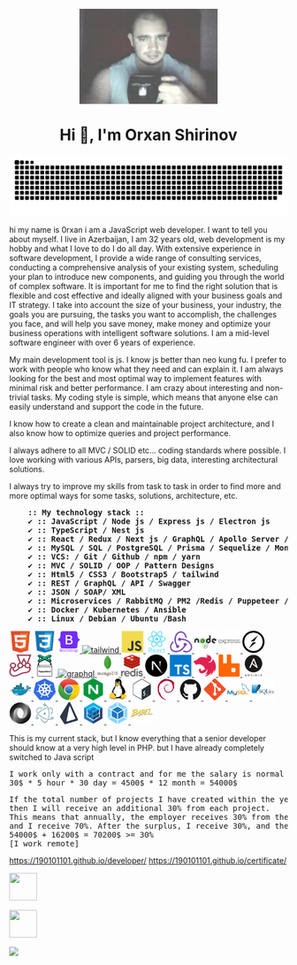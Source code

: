 <p align='center'><img align="center" width='250' height='172' src="https://github.com/190101101/190101101/raw/main/me.JPG" alt="Orxan" /></p>
<h1 align="center">Hi 👋, I'm Orxan Shirinov</h1>

![GitHub Snake](https://raw.githubusercontent.com/OfficialCodeVoyage/OfficialCodeVoyage/a5001dd7874605dfa322c27011eaeeb1c04b45c2/github-snake-dark.svg)

<p>
  hi my name is 0rxan i am a JavaScript web developer. I want to tell you about
  myself. I live in Azerbaijan, I am 32 years old, web development is my hobby
  and what I love to do I do all day. With extensive experience in software
  development, I provide a wide range of consulting services, conducting a
  comprehensive analysis of your existing system, scheduling your plan to
  introduce new components, and guiding you through the world of complex
  software. It is important for me to find the right solution that is flexible
  and cost effective and ideally aligned with your business goals and IT
  strategy. I take into account the size of your business, your industry, the
  goals you are pursuing, the tasks you want to accomplish, the challenges you
  face, and will help you save money, make money and optimize your business
  operations with intelligent software solutions. I am a mid-level software
  engineer with over 6 years of experience.
</p>
<p>
  My main development tool is js. I know js better than neo kung fu. I prefer to
  work with people who know what they need and can explain it. I am always
  looking for the best and most optimal way to implement features with minimal
  risk and better performance. I am crazy about interesting and non-trivial
  tasks. My coding style is simple, which means that anyone else can easily
  understand and support the code in the future.
</p>
<p>
  I know how to create a clean and maintainable project architecture, and I also
  know how to optimize queries and project performance.
</p>
<p>
  I always adhere to all MVC / SOLID etc... coding standards where possible. I
  love working with various APIs, parsers, big data, interesting architectural
  solutions.
</p>
<p>
  I always try to improve my skills from task to task in order to find more and
  more optimal ways for some tasks, solutions, architecture, etc.
</p>
<pre>
    <b>:: My technology stack ::</b>
    <b>✔ :: JavaScript / Node js / Express js / Electron js</b>
    <b>✔ :: TypeScript / Nest js  </b>
    <b>✔ :: React / Redux / Next js / GraphQL / Apollo Server / React Native</b>
    <b>✔ :: MySQL / SQL / PostgreSQL / Prisma / Sequelize / MongoDb / Mongoose / Firebase</b>
    <b>✔ :: VCS: / Git / Github / npm / yarn</b>
    <b>✔ :: MVC / SOLID / OOP / Pattern Designs</b>
    <b>✔ :: Html5 / CSS3 / Bootstrap5 / tailwind</b>
    <b>✔ :: REST / GraphQL / API / Swagger</b>
    <b>✔ :: JSON / SOAP/ XML</b>
    <b>✔ :: Microservices / RabbitMQ / PM2 /Redis / Puppeteer / Socket.io</b>
    <b>✔ :: Docker / Kubernetes / Ansible</b>
    <b>✔ :: Linux / Debian / Ubuntu /Bash</b>
</pre>

<p align="left">
  <a rel="noreferrer">
    <img
      src="https://github.com/devicons/devicon/blob/master/icons/html5/html5-original.svg"
      alt="html5"
      width="40"
      height="40"
    />
  </a>
  <a rel="noreferrer">
    <img
      src="https://github.com/devicons/devicon/blob/master/icons/css3/css3-original.svg"
      alt="css3"
      width="40"
      height="40"
    />
  </a>
  <a href="https://getbootstrap.com" target="_blank" rel="noreferrer">
    <img
      src="https://raw.githubusercontent.com/devicons/devicon/master/icons/bootstrap/bootstrap-plain-wordmark.svg"
      alt="bootstrap"
      width="40"
      height="40"
    />
  </a>
  <a href="https://tailwindcss.com/" target="_blank" rel="noreferrer">
    <img
      src="https://www.vectorlogo.zone/logos/tailwindcss/tailwindcss-icon.svg"
      alt="tailwind"
      width="40"
      height="40"
    />
  </a>
  <a
    href="https://developer.mozilla.org/en-US/docs/Web/JavaScript"
    target="_blank"
    rel="noreferrer"
  >
    <img
      src="https://raw.githubusercontent.com/devicons/devicon/master/icons/javascript/javascript-original.svg"
      alt="javascript"
      width="40"
      height="40"
    />
  </a>
  <a href="https://react.dev" target="_blank" rel="noreferrer">
    <img
      src="https://github.com/devicons/devicon/blob/master/icons/react/react-original-wordmark.svg"
      alt="react"
      width="40"
      height="40"
    />
  </a>
  <a href="https://redux.js.org" target="_blank" rel="noreferrer">
    <img
      src="https://raw.githubusercontent.com/devicons/devicon/master/icons/redux/redux-original.svg"
      alt="redux"
      width="40"
      height="40"
    />
  </a>
  <a href="https://nodejs.org" target="_blank" rel="noreferrer">
    <img
      src="https://raw.githubusercontent.com/devicons/devicon/master/icons/nodejs/nodejs-original-wordmark.svg"
      alt="nodejs"
      width="40"
      height="40"
    />
  </a>
  <a href="https://expressjs.com" target="_blank" rel="noreferrer">
    <img
      src="https://raw.githubusercontent.com/devicons/devicon/master/icons/express/express-original-wordmark.svg"
      alt="express"
      width="40"
      height="40"
    />
  </a>

  <a href="https://socket.io/" target="_blank" rel="noreferrer">
    <img
      src="https://github.com/devicons/devicon/blob/master/icons/socketio/socketio-original.svg"
      alt="socket.io"
      width="40"
      height="40"
    />
  </a>
	
  <a href="https://jestjs.io/ru/" target="_blank" rel="noreferrer">
    <img
      src="https://github.com/devicons/devicon/blob/master/icons/jest/jest-plain.svg"
      alt="jestjs.io"
      width="40"
      height="40"
    />
  </a>
  <a href="https://pptr.dev/" target="_blank" rel="noreferrer">
    <img
      src="https://github.com/devicons/devicon/blob/master/icons/puppeteer/puppeteer-original.svg"
      alt="puppeteer"
      width="40"
      height="40"
    />
  </a>
  <a href="https://graphql.org" target="_blank" rel="noreferrer">
    <img
      src="https://www.vectorlogo.zone/logos/graphql/graphql-icon.svg"
      alt="graphql"
      width="40"
      height="40"
    />
  </a>
  <a href="https://www.mongodb.com/" target="_blank" rel="noreferrer">
    <img
      src="https://raw.githubusercontent.com/devicons/devicon/master/icons/mongodb/mongodb-original-wordmark.svg"
      alt="mongodb"
      width="40"
      height="40"
    />
  </a>
  <a href="https://redis.io/" target="_blank" rel="noreferrer">
    <img
      src="https://github.com/devicons/devicon/blob/master/icons/redis/redis-original-wordmark.svg"
      alt="redis"
      width="40"
      height="40"
    />
  </a>
  <a href="https://nextjs.org/" target="_blank" rel="noreferrer">
    <img
      src="https://github.com/devicons/devicon/blob/master/icons/nextjs/nextjs-original.svg"
      alt="nextjs"
      width="40"
      height="40"
    />
  </a>
  <a href="https://www.typescriptlang.org/" target="_blank" rel="noreferrer">
    <img
      src="https://raw.githubusercontent.com/devicons/devicon/master/icons/typescript/typescript-original.svg"
      alt="typescript"
      width="40"
      height="40"
    />
  </a>
  <a href="https://nestjs.com/" target="_blank" rel="noreferrer">
    <img
      src="https://github.com/devicons/devicon/blob/master/icons/nestjs/nestjs-original.svg"
      alt="nestjs"
      width="40"
      height="40"
    />
  </a>
  <a href="https://rabbitmq.com/" target="_blank" rel="noreferrer">
    <img
      src="https://github.com/devicons/devicon/blob/master/icons/rabbitmq/rabbitmq-original.svg"
      alt="rabbitmq"
      width="40"
      height="40"
    />
  </a>
  <a href="https://www.ansible.com/" target="_blank" rel="noreferrer">
    <img
      src="https://github.com/devicons/devicon/blob/master/icons/ansible/ansible-original-wordmark.svg"
      alt="ansible"
      width="40"
      height="40"
    />
  </a>
  <a href="https://www.docker.com/" target="_blank" rel="noreferrer">
    <img
      src="https://github.com/devicons/devicon/blob/master/icons/docker/docker-original.svg"
      alt="docker"
      width="40"
      height="40"
    />
  </a>
  <a href="https://kubernetes.io/" target="_blank" rel="noreferrer">
    <img
      src="https://github.com/devicons/devicon/blob/master/icons/kubernetes/kubernetes-original.svg"
      alt="kubernetes"
      width="40"
      height="40"
    />
  </a>
  <a href="https://www.google.com/chrome/" target="_blank" rel="noreferrer">
    <img
      src="https://github.com/devicons/devicon/blob/master/icons/chrome/chrome-original.svg"
      alt="linux"
      width="40"
      height="40"
    />
  </a>
  <a href="https://nginx.org/en/" target="_blank" rel="noreferrer">
    <img
      src="https://github.com/devicons/devicon/blob/master/icons/nginx/nginx-original.svg"
      alt="linux"
      width="40"
      height="40"
    />
  </a>
  <a href="https://www.linux.org/" target="_blank" rel="noreferrer">
    <img
      src="https://github.com/devicons/devicon/blob/master/icons/linux/linux-original.svg"
      alt="linux"
      width="40"
      height="40"
    />
  </a>
  <a href="https://www.gnu.org/software/bash/" target="_blank" rel="noreferrer">
    <img
      src="https://github.com/devicons/devicon/blob/master/icons/bash/bash-original.svg"
      alt="bash"
      width="40"
      height="40"
    />
  </a>
  <a href="https://www.debian.org/" target="_blank" rel="noreferrer">
    <img
      src="https://github.com/devicons/devicon/blob/master/icons/debian/debian-plain.svg"
      alt="debian"
      width="40"
      height="40"
    />
  </a>
  <a href="https://www.github.com/" target="_blank" rel="noreferrer">
    <img
      src="https://github.com/devicons/devicon/blob/master/icons/github/github-original.svg"
      alt="github"
      width="40"
      height="40"
    />
  </a>
  <a href="https://git-scm.com/" target="_blank" rel="noreferrer">
    <img
      src="https://github.com/devicons/devicon/blob/master/icons/git/git-plain.svg"
      alt="git"
      width="40"
      height="40"
    />
  </a>
  <a href="https://www.mysql.com/" target="_blank" rel="noreferrer">
    <img
      src="https://github.com/devicons/devicon/blob/master/icons/mysql/mysql-original-wordmark.svg"
      alt="mysql"
      width="40"
      height="40"
    />
  </a>
  <a href="https://www.sqlite.org/index.html" target="_blank" rel="noreferrer">
    <img
      src="https://github.com/devicons/devicon/blob/master/icons/sqlite/sqlite-original-wordmark.svg"
      alt="sqlite"
      width="40"
      height="40"
    />
  </a>
  <a href="https://www.json.org/" target="_blank" rel="noreferrer">
    <img
      src="https://github.com/devicons/devicon/blob/master/icons/json/json-original.svg"
      alt="json"
      width="40"
      height="40"
    />
  </a>
  <a href="https://www.electronjs.org" target="_blank" rel="noreferrer">
    <img
      src="https://github.com/devicons/devicon/blob/master/icons/electron/electron-original.svg"
      alt="json"
      width="40"
      height="40"
    />
  </a>
  <a href="https://www.prisma.io/" target="_blank" rel="noreferrer">
    <img
      src="https://github.com/devicons/devicon/blob/master/icons/prisma/prisma-original.svg"
      alt="json"
      width="40"
      height="40"
    />
  </a>
  <a href="https://sequelize.org/" target="_blank" rel="noreferrer">
    <img
      src="https://github.com/devicons/devicon/blob/master/icons/sequelize/sequelize-original.svg"
      alt="json"
      width="40"
      height="40"
    />
  </a>

<a href="https://webpack.js.org/" target="_blank" rel="noreferrer">
    <img
      src="https://github.com/devicons/devicon/blob/master/icons/webpack/webpack-original.svg"
      alt="babel"
      width="40"
      height="40"
    />
  </a>

  <a href="https://babeljs.io/" target="_blank" rel="noreferrer">
    <img
      src="https://github.com/devicons/devicon/blob/master/icons/babel/babel-original.svg"
      alt="babel"
      width="40"
      height="40"
    />
  </a>

 
</p>
<p>
	This is my current stack, but I know everything that a senior developer should know at a very high level in PHP. but I have already completely switched to Java script
</p>
<pre>
I work only with a contract and for me the salary is normal per year
30$ * 5 hour * 30 day = 4500$ * 12 month = 54000$
</pre>
<pre>
If the total number of projects I have created within the year exceeds 30% of my annual salary, 
then I will receive an additional 30% from each project.
This means that annually, the employer receives 30% from the projects, 
and I receive 70%. After the surplus, I receive 30%, and the employer receives 70%.
54000$ + 16200$ = 70200$ >= 30%
[I work remote]
</pre>
<a href="https://190101101.github.io/developer/">https://190101101.github.io/developer/</a>
<a href="https://190101101.github.io/certificate/">https://190101101.github.io/certificate/</a>


<img
  src="https://user-images.githubusercontent.com/74038190/212257454-16e3712e-945a-4ca2-b238-408ad0bf87e6.gif"
  width="50"
  height="50"
/>

<img
  src="https://user-images.githubusercontent.com/74038190/212257460-738ff738-247f-4445-a718-cdd0ca76e2db.gif"
  width="50"
  height="50"
/>

<img
src="https://user-images.githubusercontent.com/74038190/213910845-af37a709-8995-40d6-be59-724526e3c3d7.gif"
/>

